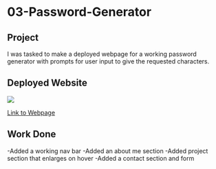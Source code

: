 # 03-Password-Generator

## Project

I was tasked to make a deployed webpage for a working password generator with prompts for user input to give the requested characters.

## Deployed Website

<img src="assets\images\screenshot.png">

<a href="https://dmcarver01611.github.io/02-Portfolio-Projects/">Link to Webpage</a>

## Work Done

-Added a working nav bar
-Added an about me section
-Added project section that enlarges on hover
-Added a contact section and form